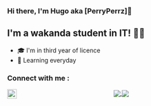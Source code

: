 ### Hi there, I'm Hugo aka [PerryPerrz]🍆

## I'm a wakanda student in IT! 👨‍💻
- 🎓 I'm in third year of licence
- 🌱 Learning everyday

### Connect with me : 
[<img align="left" alt="PerryPerrz | LinkedIn" width="22px" src="https://cdn.jsdelivr.net/npm/simple-icons@v3/icons/linkedin.svg" />][linkedin]

<p align="center">
 
<a href="https://github.com/PerryPerrz">
  <img align="center" src="https://github-readme-stats.anuraghazra1.vercel.app/api?username=PerryPerrz&show_icons=true&include_all_commits=true&theme=synthwave" />
</a>
<a href="https://github.com/PerryPerrz">
  <img align="center" src="https://github-readme-stats.anuraghazra1.vercel.app/api/top-langs/?username=PerryPerrz&layout=compact&theme=synthwave" />
</a>
</p>

[linkedin]: https://www.linkedin.com/in/hugo-iopeti-4aa642216/

<!---
PerryPerrz/PerryPerrz is a ✨ special ✨ repository because its `README.md` (this file) appears on your GitHub profile.
You can click the Preview link to take a look at your changes.
--->
